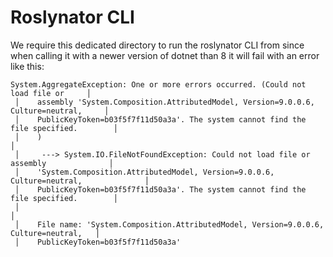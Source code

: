 # Roslynator CLI

We require this dedicated directory to run the roslynator CLI from since when calling it with a newer version of dotnet than 8 it will fail with an error like this:

```log
System.AggregateException: One or more errors occurred. (Could not load file or     │
 │    assembly 'System.Composition.AttributedModel, Version=9.0.0.6, Culture=neutral,     │
 │    PublicKeyToken=b03f5f7f11d50a3a'. The system cannot find the file specified.        │
 │    )                                                                                   │
 │     ---> System.IO.FileNotFoundException: Could not load file or assembly              │
 │    'System.Composition.AttributedModel, Version=9.0.0.6, Culture=neutral,              │
 │    PublicKeyToken=b03f5f7f11d50a3a'. The system cannot find the file specified.        │
 │                                                                                        │
 │    File name: 'System.Composition.AttributedModel, Version=9.0.0.6, Culture=neutral,   │
 │    PublicKeyToken=b03f5f7f11d50a3a' 
```
